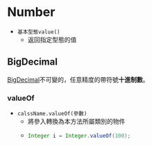 # Number

- `基本型態value()`
  - 返回指定型態的值

## BigDecimal

[BigDecimal](<https://www.apiref.com/java11-zh/java.base/java/math/BigDecimal.html#divide(java.math.BigDecimal,int,java.math.RoundingMode)>)不可變的，任意精度的帶符號**十進制數**。

### valueOf

- `calssName.valueOf(參數)`
  - 將參入轉換為本方法所屬類別的物件
  - ```java
    Integer i = Integer.valueOf(100);
    ```
